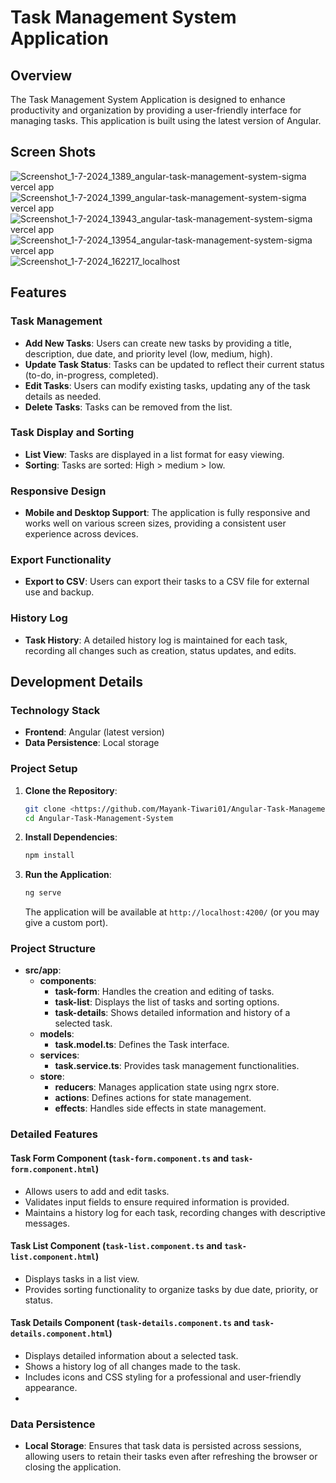 # Task Management System Application

## Overview

The Task Management System Application is designed to enhance productivity and organization by providing a user-friendly interface for managing tasks. This application is built using the latest version of Angular.
## Screen Shots

![Screenshot_1-7-2024_1389_angular-task-management-system-sigma vercel app](https://github.com/Mayank-Tiwari01/Angular-Task-Management-System/assets/103953234/28a11a33-8570-4b08-bc72-95ba58a20052)
![Screenshot_1-7-2024_1399_angular-task-management-system-sigma vercel app](https://github.com/Mayank-Tiwari01/Angular-Task-Management-System/assets/103953234/514a1547-fad1-4694-bc4c-e17e1f6d853f)
![Screenshot_1-7-2024_13943_angular-task-management-system-sigma vercel app](https://github.com/Mayank-Tiwari01/Angular-Task-Management-System/assets/103953234/17a1ef90-d0be-4e32-b49f-4fb22e027a9d)
![Screenshot_1-7-2024_13954_angular-task-management-system-sigma vercel app](https://github.com/Mayank-Tiwari01/Angular-Task-Management-System/assets/103953234/40a292e9-9ea2-4b3b-8295-8bad41752f3b)
![Screenshot_1-7-2024_162217_localhost](https://github.com/Mayank-Tiwari01/Angular-Task-Management-System/assets/103953234/071c3e66-0d12-43d1-b84c-fd0c483708f0)



## Features

### Task Management
- **Add New Tasks**: Users can create new tasks by providing a title, description, due date, and priority level (low, medium, high).
- **Update Task Status**: Tasks can be updated to reflect their current status (to-do, in-progress, completed).
- **Edit Tasks**: Users can modify existing tasks, updating any of the task details as needed.
- **Delete Tasks**: Tasks can be removed from the list.

### Task Display and Sorting
- **List View**: Tasks are displayed in a list format for easy viewing.
- **Sorting**: Tasks are sorted: High > medium > low.
### Responsive Design
- **Mobile and Desktop Support**: The application is fully responsive and works well on various screen sizes, providing a consistent user experience across devices.

### Export Functionality
- **Export to CSV**: Users can export their tasks to a CSV file for external use and backup.

### History Log
- **Task History**: A detailed history log is maintained for each task, recording all changes such as creation, status updates, and edits.

## Development Details

### Technology Stack
- **Frontend**: Angular (latest version)
- **Data Persistence**: Local storage

### Project Setup

1. **Clone the Repository**:
    ```bash
    git clone <https://github.com/Mayank-Tiwari01/Angular-Task-Management-System.git>
    cd Angular-Task-Management-System
    ```

2. **Install Dependencies**:
    ```bash
    npm install
    ```

3. **Run the Application**:
    ```bash
    ng serve
    ```

    The application will be available at `http://localhost:4200/` (or you may give a custom port).

### Project Structure

- **src/app**:
  - **components**:
    - **task-form**: Handles the creation and editing of tasks.
    - **task-list**: Displays the list of tasks and sorting options.
    - **task-details**: Shows detailed information and history of a selected task.
  - **models**:
    - **task.model.ts**: Defines the Task interface.
  - **services**:
    - **task.service.ts**: Provides task management functionalities.
  - **store**:
    - **reducers**: Manages application state using ngrx store.
    - **actions**: Defines actions for state management.
    - **effects**: Handles side effects in state management.

### Detailed Features

#### Task Form Component (`task-form.component.ts` and `task-form.component.html`)
- Allows users to add and edit tasks.
- Validates input fields to ensure required information is provided.
- Maintains a history log for each task, recording changes with descriptive messages.

#### Task List Component (`task-list.component.ts` and `task-list.component.html`)
- Displays tasks in a list view.
- Provides sorting functionality to organize tasks by due date, priority, or status.

#### Task Details Component (`task-details.component.ts` and `task-details.component.html`)
- Displays detailed information about a selected task.
- Shows a history log of all changes made to the task.
- Includes icons and CSS styling for a professional and user-friendly appearance.
- 
### Data Persistence
- **Local Storage**: Ensures that task data is persisted across sessions, allowing users to retain their tasks even after refreshing the browser or closing the application.

